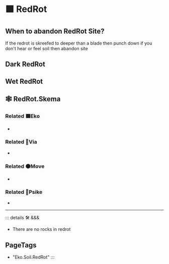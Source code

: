 # 🟩  <eko>RedRot</eko>

## When to abandon RedRot Site?

If the redrot is skreefed to deeper than a blade then punch down if you don't hear or feel soil then abandon site

## Dark RedRot

## Wet RedRot

## 🕸 RedRot.Skema

### Related 🟩<eko>Eko</eko>

-

### Related 🔻<via>Via</via>

-

### Related 🟠<move>Move</move>

-

### Related 💜<psike>Psike</psike>

-

---

<!-- =================================================== -->
<!-- =================================================== -->
<!-- =================================================== -->
<!-- =================================================== -->
<!-- =================================================== -->
::: details 🛠 <dev>&&&</dev>

- There are no rocks in redrot

<h2>PageTags</h2>

- "Eko.Soil.RedRot"
:::
